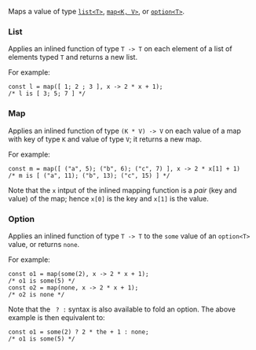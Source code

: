 Maps a value of type [`list<T>`](/docs/reference/types#list<T>), [`map<K, V>`](/docs/reference/types#map<K,%20V>), or [`option<T>`](/docs/reference/types#option<T>).

### List

Applies an inlined function of type `T -> T` on each element of a list of elements typed `T` and returns a new list.

For example:
```archetype
const l = map([ 1; 2 ; 3 ], x -> 2 * x + 1);
/* l is [ 3; 5; 7 ] */
```

### Map

Applies an inlined function of type `(K * V) -> V` on each value of a map with key of type `K` and value of type `V`; it returns a new map.

For example:
```archetype
const m = map([ ("a", 5); ("b", 6); ("c", 7) ], x -> 2 * x[1] + 1)
/* m is [ ("a", 11); ("b", 13); ("c", 15) ] */
```

Note that the `x` intput of the inlined mapping function is a *pair* (key and value) of the map; hence `x[0]` is the key and `x[1]` is the value.

### Option

Applies an inlined function of type `T -> T` to the `some` value of an `option<T>` value, or returns `none`.

For example:
```archetype
const o1 = map(some(2), x -> 2 * x + 1);
/* o1 is some(5) */
const o2 = map(none, x -> 2 * x + 1);
/* o2 is none */
```

Note that the ` ? :` syntax is also available to fold an option. The above example is then equivalent to:
```archetype
const o1 = some(2) ? 2 * the + 1 : none;
/* o1 is some(5) */
```
